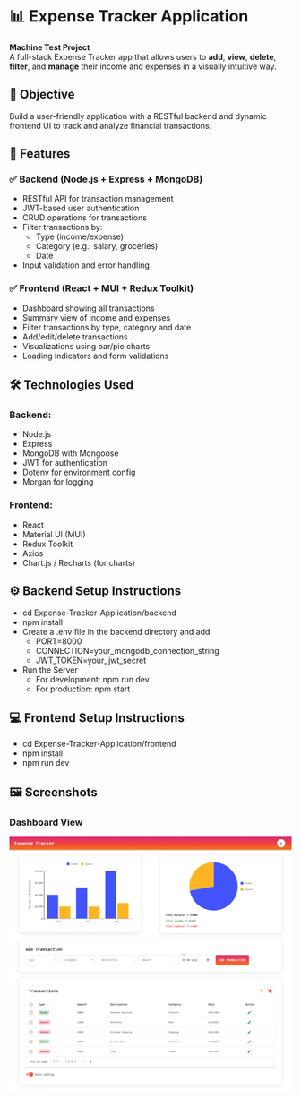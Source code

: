 #  📊 Expense Tracker Application

**Machine Test Project**  
A full-stack Expense Tracker app that allows users to **add**, **view**, **delete**, **filter**, and **manage** their income and expenses in a visually intuitive way.

## 🧾 Objective
Build a user-friendly application with a RESTful backend and dynamic frontend UI to track and analyze financial transactions.

## 🚀 Features

### ✅ Backend (Node.js + Express + MongoDB)
- RESTful API for transaction management
- JWT-based user authentication
- CRUD operations for transactions
- Filter transactions by:
  - Type (income/expense)
  - Category (e.g., salary, groceries)
  - Date
- Input validation and error handling

### ✅ Frontend (React + MUI + Redux Toolkit)
- Dashboard showing all transactions
- Summary view of income and expenses
- Filter transactions by type, category and date
- Add/edit/delete transactions
- Visualizations using bar/pie charts
- Loading indicators and form validations


## 🛠️ Technologies Used

### Backend:
- Node.js
- Express
- MongoDB with Mongoose
- JWT for authentication
- Dotenv for environment config
- Morgan for logging

### Frontend:
- React
- Material UI (MUI)
- Redux Toolkit
- Axios
- Chart.js / Recharts (for charts)



## ⚙️ Backend Setup Instructions
- cd Expense-Tracker-Application/backend
- npm install
- Create a .env file in the backend directory and add
    - PORT=8000
    - CONNECTION=your_mongodb_connection_string
    - JWT_TOKEN=your_jwt_secret
- Run the Server
    - For development: npm run dev
    - For production: npm start

## 💻 Frontend Setup Instructions
- cd Expense-Tracker-Application/frontend
- npm install
- npm run dev

## 🖼️ Screenshots

### Dashboard View

![Dashboard](frontend/public/screenshots/image.png)














